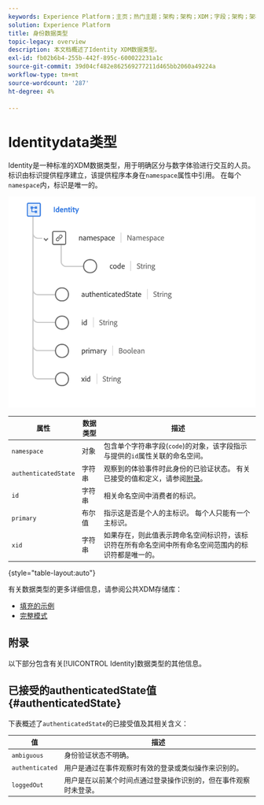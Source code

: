 ```yaml
---
keywords: Experience Platform；主页；热门主题；架构；架构；XDM；字段；架构；架构；身份；数据类型；数据类型；
solution: Experience Platform
title: 身份数据类型
topic-legacy: overview
description: 本文档概述了Identity XDM数据类型。
exl-id: fb02b6b4-255b-442f-895c-600022231a1c
source-git-commit: 39d04cf482e862569277211d465bb2060a49224a
workflow-type: tm+mt
source-wordcount: '287'
ht-degree: 4%

---
```


#  Identitydata类型

 Identity是一种标准的XDM数据类型，用于明确区分与数字体验进行交互的人员。标识由标识提供程序建立，该提供程序本身在`namespace`属性中引用。 在每个`namespace`内，标识是唯一的。

<img src="../images/data-types/identity.png" width="550" /><br />

| 属性 | 数据类型 | 描述 |
| --- | --- | --- |
| `namespace` | 对象 | 包含单个字符串字段(`code`)的对象，该字段指示与提供的`id`属性关联的命名空间。 |
| `authenticatedState` | 字符串 | 观察到的体验事件时此身份的已验证状态。 有关已接受的值和定义，请参阅[附录](#authenticatedState)。 |
| `id` | 字符串 | 相关命名空间中消费者的标识。 |
| `primary` | 布尔值 | 指示这是否是个人的主标识。 每个人只能有一个主标识。 |
| `xid` | 字符串 | 如果存在，则此值表示跨命名空间标识符，该标识符在所有命名空间中所有命名空间范围内的标识符都是唯一的。 |

{style=&quot;table-layout:auto&quot;}

有关数据类型的更多详细信息，请参阅公共XDM存储库：

* [填充的示例](https://github.com/adobe/xdm/blob/master/components/datatypes/identity.example.1.json)
* [完整模式](https://github.com/adobe/xdm/blob/master/components/datatypes/identity.schema.json)

## 附录

以下部分包含有关[!UICONTROL Identity]数据类型的其他信息。

## 已接受的authenticatedState值 {#authenticatedState}

下表概述了`authenticatedState`的已接受值及其相关含义：

| 值 | 描述 |
| --- | --- |
| `ambiguous` | 身份验证状态不明确。 |
| `authenticated` | 用户是通过在事件观察时有效的登录或类似操作来识别的。 |
| `loggedOut` | 用户是在以前某个时间点通过登录操作识别的，但在事件观察时未登录。 |
